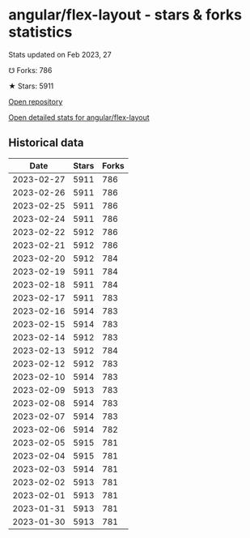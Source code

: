 # angular/flex-layout - stars & forks statistics

Stats updated on Feb 2023, 27

☋ Forks: 786

★ Stars: 5911

[Open repository](https://github.com/angular/flex-layout)

[Open detailed stats for angular/flex-layout](https://reviewgithub.com/rep/angular/flex-layout)

## Historical data
| Date | Stars | Forks |
|------|-------|-------|
| 2023-02-27 | 5911 | 786 | 
| 2023-02-26 | 5911 | 786 | 
| 2023-02-25 | 5911 | 786 | 
| 2023-02-24 | 5911 | 786 | 
| 2023-02-22 | 5912 | 786 | 
| 2023-02-21 | 5912 | 786 | 
| 2023-02-20 | 5912 | 784 | 
| 2023-02-19 | 5911 | 784 | 
| 2023-02-18 | 5911 | 784 | 
| 2023-02-17 | 5911 | 783 | 
| 2023-02-16 | 5914 | 783 | 
| 2023-02-15 | 5914 | 783 | 
| 2023-02-14 | 5912 | 783 | 
| 2023-02-13 | 5912 | 784 | 
| 2023-02-12 | 5912 | 783 | 
| 2023-02-10 | 5914 | 783 | 
| 2023-02-09 | 5913 | 783 | 
| 2023-02-08 | 5914 | 783 | 
| 2023-02-07 | 5914 | 783 | 
| 2023-02-06 | 5914 | 782 | 
| 2023-02-05 | 5915 | 781 | 
| 2023-02-04 | 5915 | 781 | 
| 2023-02-03 | 5914 | 781 | 
| 2023-02-02 | 5913 | 781 | 
| 2023-02-01 | 5913 | 781 | 
| 2023-01-31 | 5913 | 781 | 
| 2023-01-30 | 5913 | 781 | 

